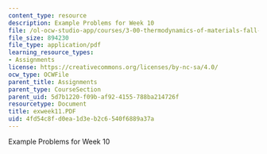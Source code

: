 ```yaml
---
content_type: resource
description: Example Problems for Week 10
file: /ol-ocw-studio-app/courses/3-00-thermodynamics-of-materials-fall-2002/4fd54c8fd0ea1d3eb2c6540f6889a37a_exweek11.PDF
file_size: 894230
file_type: application/pdf
learning_resource_types:
- Assignments
license: https://creativecommons.org/licenses/by-nc-sa/4.0/
ocw_type: OCWFile
parent_title: Assignments
parent_type: CourseSection
parent_uid: 5d7b1220-f09b-af92-4155-788ba214726f
resourcetype: Document
title: exweek11.PDF
uid: 4fd54c8f-d0ea-1d3e-b2c6-540f6889a37a
---
```

Example Problems for Week 10